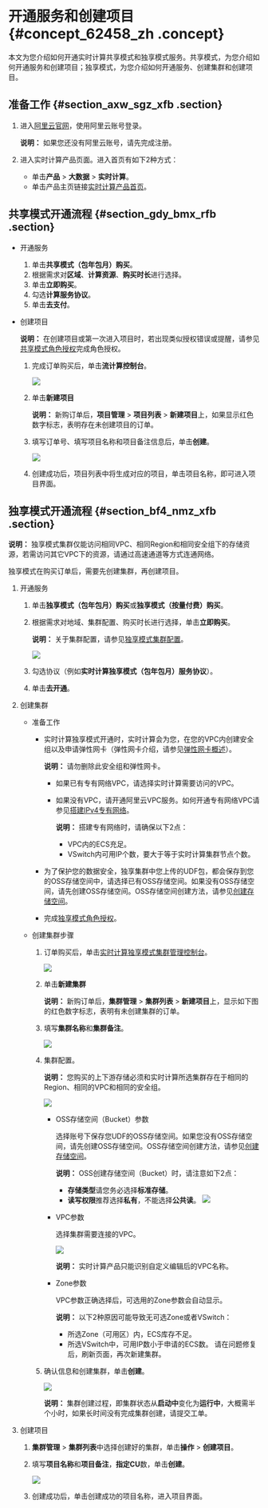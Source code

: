 # 开通服务和创建项目 {#concept_62458_zh .concept}

本文为您介绍如何开通实时计算共享模式和独享模式服务。共享模式，为您介绍如何开通服务和创建项目；独享模式，为您介绍如何开通服务、创建集群和创建项目。

## 准备工作 {#section_axw_sgz_xfb .section}

1.  进入[阿里云官网](https://www.aliyun.com)，使用阿里云账号登录。

    **说明：** 如果您还没有阿里云账号，请先完成注册。

2.  进入实时计算产品页面。进入首页有如下2种方式：
    -   单击**产品** \> **大数据** \> **实时计算**。
    -   单击产品主页链接[实时计算产品首页](https://data.aliyun.com/product/sc?spm=5176.8142029.dataTechnology.3.2f366d3ed3LvmR)。

## 共享模式开通流程 {#section_gdy_bmx_rfb .section}

-   开通服务
    1.  单击**共享模式（包年包月）购买**。
    2.  根据需求对**区域**、**计算资源**、**购买时长**进行选择。
    3.  单击**立即购买**。
    4.  勾选**计算服务协议**。
    5.  单击**去支付**。
-   创建项目

    **说明：** 在创建项目或第一次进入项目时，若出现类似授权错误或提醒，请参见[共享模式角色授权](cn.zh-CN/准备工作/共享模式角色授权.md#)完成角色授权。

    1.  完成订单购买后，单击**流计算控制台**。

        ![](http://static-aliyun-doc.oss-cn-hangzhou.aliyuncs.com/assets/img/40807/156402199421774_zh-CN.png)

    2.  单击**新建项目** 

        **说明：** 新购订单后，**项目管理** \> **项目列表** \> **新建项目**上，如果显示红色数字标志，表明存在未创建项目的订单。

    3.  填写订单号、填写项目名称和项目备注信息后，单击**创建**。

        ![](http://static-aliyun-doc.oss-cn-hangzhou.aliyuncs.com/assets/img/40807/156402199421776_zh-CN.png)

    4.  创建成功后，项目列表中将生成对应的项目，单击项目名称，即可进入项目界面。

## 独享模式开通流程 {#section_bf4_nmz_xfb .section}

**说明：** 独享模式集群仅能访问相同VPC、相同Region和相同安全组下的存储资源，若需访问其它VPC下的资源，请通过高速通道等方式连通网络。

独享模式在购买订单后，需要先创建集群，再创建项目。

1.  开通服务
    1.  单击**独享模式（包年包月）购买**或**独享模式（按量付费）购买**。
    2.  根据需求对地域、集群配置、购买时长进行选择，单击**立即购买**。

        **说明：** 关于集群配置，请参见[独享模式集群配置](cn.zh-CN/准备工作/独享模式集群配置.md#)。

        ![](http://static-aliyun-doc.oss-cn-hangzhou.aliyuncs.com/assets/img/40807/156402199433090_zh-CN.png)

    3.  勾选协议（例如**实时计算独享模式（包年包月）服务协议**）。
    4.  单击**去开通**。
2.  创建集群
    -   准备工作
        -   实时计算独享模式开通时，实时计算会为您，在您的VPC内创建安全组以及申请弹性网卡（弹性网卡介绍，请参见[弹性网卡概述](../../../../cn.zh-CN/网络/弹性网卡/弹性网卡概述.md#)）。

            **说明：** 请勿删除此安全组和弹性网卡。

            -   如果已有专有网络VPC，请选择实时计算需要访问的VPC。
            -   如果没有VPC，请开通阿里云VPC服务。如何开通专有网络VPC请参见[搭建IPv4专有网络](../../../../cn.zh-CN/快速入门/搭建IPv4专有网络.md#)。

                **说明：** 搭建专有网络时，请确保以下2点：

                -   VPC内的ECS充足。
                -   VSwitch内可用IP个数，要大于等于实时计算集群节点个数。
        -   为了保护您的数据安全，独享集群中您上传的UDF包，都会保存到您的OSS存储空间中，请选择已有OSS存储空间。如果没有OSS存储空间，请先创建OSS存储空间。OSS存储空间创建方法，请参见[创建存储空间](../../../../cn.zh-CN/快速入门/创建存储空间.md#)。
        -   完成[独享模式角色授权](cn.zh-CN/准备工作/独享模式角色授权.md#)。
    -   创建集群步骤
        1.  订单购买后，单击[实时计算独享模式集群管理控制台](https://stream.console.aliyun.com)。

            ![](http://static-aliyun-doc.oss-cn-hangzhou.aliyuncs.com/assets/img/40807/156402199533095_zh-CN.png)

        2.  单击**新建集群** 

            **说明：** 新购订单后，**集群管理** \> **集群列表** \> **新建项目**上，显示如下图的红色数字标志，表明有未创建集群的订单。

        3.  填写**集群名称**和**集群备注**。

            ![](http://static-aliyun-doc.oss-cn-hangzhou.aliyuncs.com/assets/img/40807/156402199533096_zh-CN.png)

        4.  集群配置。

            **说明：** 您购买的上下游存储必须和实时计算所选集群存在于相同的Region、相同的VPC和相同的安全组。

            ![](http://static-aliyun-doc.oss-cn-hangzhou.aliyuncs.com/assets/img/40807/156402199533097_zh-CN.png)

            -   OSS存储空间（Bucket）参数

                选择账号下保存您UDF的OSS存储空间。如果您没有OSS存储空间，请先创建OSS存储空间。OSS存储空间创建方法，请参见[创建存储空间](../../../../cn.zh-CN/快速入门/创建存储空间.md#)。

                **说明：** OSS创建存储空间（Bucket）时，请注意如下2点：

                -   **存储类型**请您务必选择**标准存储**。
                -   **读写权限**推荐选择**私有**，不能选择**公共读**。
                ![](http://static-aliyun-doc.oss-cn-hangzhou.aliyuncs.com/assets/img/40807/156402199533098_zh-CN.png)

            -   VPC参数

                选择集群需要连接的VPC。

                ![](http://static-aliyun-doc.oss-cn-hangzhou.aliyuncs.com/assets/img/40807/156402199633836_zh-CN.png)

                **说明：** 实时计算产品只能识别自定义编辑后的VPC名称。

            -   Zone参数

                VPC参数正确选择后，可选用的Zone参数会自动显示。

                **说明：** 以下2种原因可能导致无可选Zone或者VSwitch：

                -   所选Zone（可用区）内，ECS库存不足。
                -   所选VSwitch中，可用IP数小于申请的ECS数。
                请在问题修复后，刷新页面，再次新建集群。

        5.  确认信息和创建集群，单击**创建**。

            ![](http://static-aliyun-doc.oss-cn-hangzhou.aliyuncs.com/assets/img/40807/156402199633099_zh-CN.png)

            **说明：** 集群创建过程，即集群状态从**启动中**变化为**运行中**，大概需半个小时，如果长时间没有完成集群创建，请提交工单。

3.  创建项目
    1.  **集群管理** \> **集群列表**中选择创建好的集群，单击**操作** \> **创建项目**。
    2.  填写**项目名称**和**项目备注**，**指定CU**数，单击**创建**。

        ![](http://static-aliyun-doc.oss-cn-hangzhou.aliyuncs.com/assets/img/40807/156402199633103_zh-CN.png)

    3.  创建成功后，单击创建成功的项目名称，进入项目界面。

